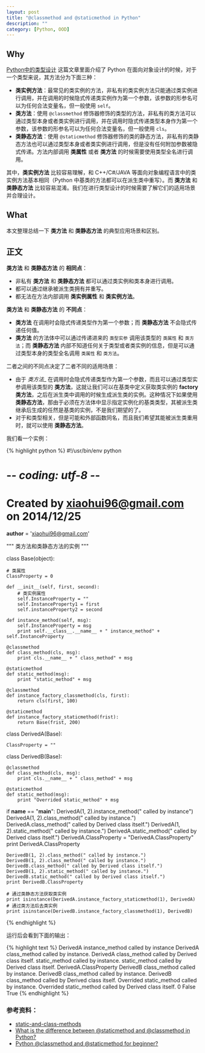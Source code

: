 ```yaml
---
layout: post
title: "@classmethod and @staticmethod in Python"
description: ""
category: [Python, OOD]
---
```


## Why

[Python中的类型设计][1] 这篇文章里面介绍了 Python 在面向对象设计的时候，对于一个类型来说，其方法分为下面三种：

- __类实例方法__：最常见的类实例的方法，非私有的类实例方法只能通过类实例进行调用，并在调用的时候隐式传递类实例作为第一个参数，该参数的形参名可以为任何合法变量名，但一般使用 `self`。
- __类方法__：使用 `@classmethod` 修饰器修饰的类型的方法，非私有的类方法可以通过类型本身或者类实例进行调用，并在调用时隐式传递类型本身作为第一个参数，该参数的形参名可以为任何合法变量名，但一般使用 `cls`。
- __类静态方法__：使用 `@staticmethod` 修饰器修饰的类的静态方法，非私有的类静态方法也可以通过类型本身或者类实例进行调用，但是没有任何附加参数被隐式传递。方法内部调用 __类属性__ 或者 __类方法__ 的时候需要使用类型全名进行调用。

其中，__类实例方法__ 比较容易理解，和 C++/C#/JAVA 等面向对象编程语言中的类实例方法基本相同（Python 中基类的方法都可以在派生类中重写）。而 __类方法__ 和 __类静态方法__ 比较容易混淆。我们在进行类型设计的时候需要了解它们的适用场景并合理设计。

## What

本文整理总结一下 __类方法__ 和 __类静态方法__ 的典型应用场景和区别。

## 正文

__类方法__ 和 __类静态方法__ 的 __相同点__：

- 非私有 __类方法__ 和 __类静态方法__ 都可以通过类实例和类本身进行调用。
- 都可以通过继承被派生类拥有并重写。
- 都无法在方法内部调用 __类实例属性__ 和 __类实例方法__。

__类方法__ 和 __类静态方法__ 的 __不同点__：

- __类方法__ 在调用时会隐式传递类型作为第一个参数；而 __类静态方法__ 不会隐式传递任何值。
- __类方法__ 的方法体中可以通过传递进来的 `类型实参` 调用该类型的 `类属性` 和 `类方法`；而 __类静态方法__ 内部不知道任何关于类型或者类实例的信息，但是可以通过类型本身的类型全名调用 `类属性` 和 `类方法`。

二者之间的不同点决定了二者不同的适用场景：

- 由于 _类方法__ 在调用时会隐式传递类型作为第一个参数，而且可以通过类型实参调用该类型的 __类方法__，这就让我们可以在基类中定义获取类实例的 __factory 类方法__，之后在派生类中调用的时候生成派生类的实例。这种情况下如果使用 __类静态方法__，那由于必须在方法体中显示指定实例化的基类类型，其被派生类继承后生成的任然是基类的实例，不是我们期望的了。
- 对于和类型相关，但是可能和外部函数同名，而且我们希望其能被派生类重用时，就可以使用 __类静态方法__。

我们看一个实例：

{% highlight python %}
#!/usr/bin/env python
# -*- coding: utf-8 -*-
# Created by xiaohui96@gmail.com on 2014/12/25

__author__ = 'xiaohui96@gmail.com'

"""
类方法和类静态方法的实例
"""


class Base(object):

    # 类属性
    ClassProperty = 0

    def __init__(self, first, second):
        # 类实例属性
        self.InstanceProperty = ""
        self.InstanceProperty1 = first
        self.instanceProperty2 = second

    def instance_method(self, msg):
        self.InstanceProperty = msg
        print self.__class__.__name__ + " instance_method" + self.InstanceProperty

    @classmethod
    def class_method(cls, msg):
        print cls.__name__ + " class_method" + msg

    @staticmethod
    def static_method(msg):
        print "static_method" + msg

    @classmethod
    def instance_factory_classmethod(cls, first):
        return cls(first, 100)

    @staticmethod
    def instance_factory_staticmethod(frist):
        return Base(frist, 200)


class DerivedA(Base):

    ClassProperty = ""


class DerivedB(Base):

    @classmethod
    def class_method(cls, msg):
        print cls.__name__ + " class_method" + msg

    @staticmethod
    def static_method(msg):
        print "Overrided static_method" + msg


if __name__ == "__main__":
    DerivedA(1, 2).instance_method(" called by instance")
    DerivedA(1, 2).class_method(" called by instance.")
    DerivedA.class_method(" called by Derived class itself.")
    DerivedA(1, 2).static_method(" called by instance.")
    DerivedA.static_method(" called by Derived class itself.")
    DerivedA.ClassProperty = "DerivedA.ClassProperty"
    print DerivedA.ClassProperty

    DerivedB(1, 2).class_method(" called by instance.")
    DerivedB(1, 2).class_method(" called by instance.")
    DerivedB.class_method(" called by Derived class itself.")
    DerivedB(1, 2).static_method(" called by instance.")
    DerivedB.static_method(" called by Derived class itself.")
    print DerivedB.ClassProperty

    # 通过类静态方法获取类实例
    print isinstance(DerivedA.instance_factory_staticmethod(1), DerivedA)
    # 通过类方法后去类实例
    print isinstance(DerivedB.instance_factory_classmethod(1), DerivedB)
{% endhighlight %}

运行后会看到下面的输出：

{% highlight text %}
DerivedA instance_method called by instance
DerivedA class_method called by instance.
DerivedA class_method called by Derived class itself.
static_method called by instance.
static_method called by Derived class itself.
DerivedA.ClassProperty
DerivedB class_method called by instance.
DerivedB class_method called by instance.
DerivedB class_method called by Derived class itself.
Overrided static_method called by instance.
Overrided static_method called by Derived class itself.
0
False
True
{% endhighlight %}

### 参考资料：

- [static-and-class-methods][2]
- [What is the difference between @staticmethod and @classmethod in Python?][3]
- [Python @classmethod and @staticmethod for beginner?][4]

[1]: /2014/07/01/class-design-in-python.html
[2]: http://www.slideshare.net/papaJee/static-and-class-methods
[3]: http://stackoverflow.com/questions/136097/what-is-the-difference-between-staticmethod-and-classmethod-in-python
[4]: http://stackoverflow.com/questions/12179271/python-classmethod-and-staticmethod-for-beginner


